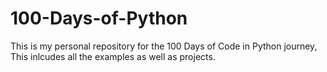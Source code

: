 # 100-Days-of-Python
This is my personal repository for the 100 Days of Code in Python journey, This inlcudes all the examples as well as projects.
